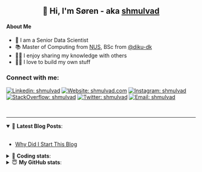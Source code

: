 <h2 align="center">
	👋 Hi, I'm Søren - aka <a href="https://shmulvad.com">shmulvad</a>
</h2>

#### About Me
- 🤖 I am a Senior Data Scientist
- 📚 Master of Computing from [NUS], BSc from [@diku-dk]
- 👨‍🏫 I enjoy sharing my knowledge with others
- 👨‍💻 I love to build my own stuff

### Connect with me:

[![Linkedin: shmulvad](https://img.shields.io/badge/shmulvad-blue?style=flat&logo=Linkedin&logoColor=white)][linkedin]
[![Website: shmulvad.com](https://img.shields.io/badge/shmulvad.com-47CCCC?&style=flat&logo=Google-Chrome&logoColor=white)][website]
[![Instagram: shmulvad](https://img.shields.io/badge/-@shmulvad-purple?style=flat&logo=Instagram&logoColor=white)][instagram]
[![StackOverflow: shmulvad](https://img.shields.io/badge/shmulvad-FE7A16?style=flat&logo=stack-overflow&logoColor=white)][stackOverflow]
[![Twitter: shmulvad](https://img.shields.io/badge/@shmulvad-1ca0f1?style=flat&logo=twitter&logoColor=white)][twitter]
[![Email: shmulvad](https://img.shields.io/badge/shmulvad-D14836?style=flat&logo=gmail&logoColor=white)][mail]

<br />

---

<details open>
 <summary>📕 <b>Latest Blog Posts</b>: </summary>

<br>

<!-- BLOG-POST-LIST:START -->
- [Why Did I Start This Blog](https://shmulvad.com/blog/why-did-start-this-blog)
<!-- BLOG-POST-LIST:END -->

</details>

<!-- --- -->

<details>
 <summary>🤖 <b>Coding stats</b>: </summary>

<br>

NOTE: Doesn't track coding at work or work done in environments such as Jupyter Notebooks.

<!--START_SECTION:waka-->
![Code Time](http://img.shields.io/badge/Code%20Time-2%2C866%20hrs%2050%20mins-blue)

**I'm a Night 🦉** 

```text
🌞 Morning                535 commits         ██░░░░░░░░░░░░░░░░░░░░░░░   08.39 % 
🌆 Daytime                1684 commits        ███████░░░░░░░░░░░░░░░░░░   26.40 % 
🌃 Evening                2591 commits        ██████████░░░░░░░░░░░░░░░   40.62 % 
🌙 Night                  1568 commits        ██████░░░░░░░░░░░░░░░░░░░   24.58 % 
```


📊 **This Week I Spent My Time On** 

```text
💬 Programming Languages: 
Python                   13 hrs 18 mins      █████████████░░░░░░░░░░░░   52.76 % 
TypeScript               7 hrs 40 mins       ████████░░░░░░░░░░░░░░░░░   30.40 % 
Other                    2 hrs 33 mins       ███░░░░░░░░░░░░░░░░░░░░░░   10.14 % 
JSON                     34 mins             █░░░░░░░░░░░░░░░░░░░░░░░░   02.26 % 
Bash                     26 mins             ░░░░░░░░░░░░░░░░░░░░░░░░░   01.76 % 

🔥 Editors: 
VS Code                  22 hrs 6 mins       ██████████████████████░░░   87.58 % 
Zsh                      2 hrs 33 mins       ███░░░░░░░░░░░░░░░░░░░░░░   10.14 % 
Sublime Text             34 mins             █░░░░░░░░░░░░░░░░░░░░░░░░   02.29 % 

🐱‍💻 Projects: 
km24-core                15 hrs 35 mins      ███████████████░░░░░░░░░░   61.75 % 
company-scrapers         8 hrs 45 mins       █████████░░░░░░░░░░░░░░░░   34.67 % 
Unknown Project          34 mins             █░░░░░░░░░░░░░░░░░░░░░░░░   02.29 % 
sitesentinel_manager     19 mins             ░░░░░░░░░░░░░░░░░░░░░░░░░   01.29 % 
```


 Last Updated on 07/10/2024 18:48:48 UTC
<!--END_SECTION:waka-->

</details>

<!-- --- -->

<details>
 <summary>😇 <b>My GitHub stats</b>: </summary>

<br>

<img align="left" alt="shmulvad's Github Stats" src="https://github-readme-stats.vercel.app/api?username=shmulvad&show_icons=true&hide_border=true" />

</details>



[website]: https://shmulvad.com
[twitter]: https://twitter.com/shmulvad
[linkedin]: https://linkedin.com/in/shmulvad
[instagram]: https://instagram.com/shmulvad
[stackOverflow]: https://stackoverflow.com/users/9248793/shmulvad
[mail]: mailto:shmulvad@gmail.com
[@diku-dk]: https://github.com/diku-dk
[github]: https://github.com/shmulvad
[NUS]: https://www.nus.edu.sg
